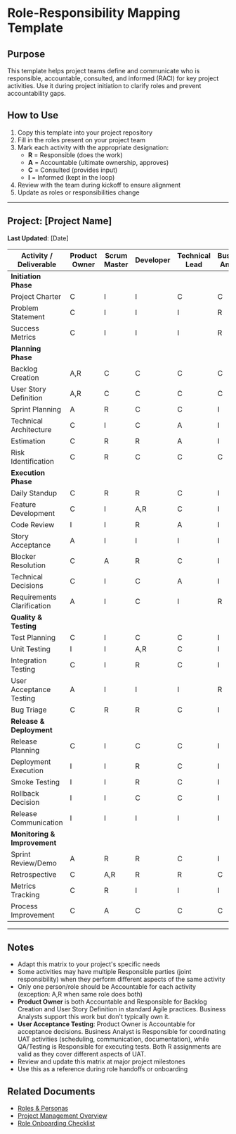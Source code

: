 # Role-Responsibility Mapping Template

## Purpose
This template helps project teams define and communicate who is responsible, accountable, consulted, and informed (RACI) for key project activities. Use it during project initiation to clarify roles and prevent accountability gaps.

## How to Use
1. Copy this template into your project repository
2. Fill in the roles present on your project team
3. Mark each activity with the appropriate designation:
   - **R** = Responsible (does the work)
   - **A** = Accountable (ultimate ownership, approves)
   - **C** = Consulted (provides input)
   - **I** = Informed (kept in the loop)
4. Review with the team during kickoff to ensure alignment
5. Update as roles or responsibilities change

---

## Project: [Project Name]
**Last Updated**: [Date]

| Activity / Deliverable | Product Owner | Scrum Master | Developer | Technical Lead | Business Analyst | Product Manager | Project Manager | Stakeholder | QA/Testing |
|------------------------|---------------|--------------|-----------|----------------|------------------|-----------------|-----------------|-------------|------------|
| **Initiation Phase** |
| Project Charter | C | I | I | C | C | A | R | C | I |
| Problem Statement | C | I | I | I | R | A | C | C | I |
| Success Metrics | C | I | I | I | R | A | C | C | I |
| **Planning Phase** |
| Backlog Creation | A,R | C | C | C | C | C | C | I | I |
| User Story Definition | A,R | C | C | C | C | I | I | C | I |
| Sprint Planning | A | R | C | C | I | I | C | I | C |
| Technical Architecture | C | I | C | A | I | C | C | I | I |
| Estimation | C | R | R | A | I | I | C | I | C |
| Risk Identification | C | R | C | C | C | C | A | C | I |
| **Execution Phase** |
| Daily Standup | C | R | R | C | I | I | I | I | I |
| Feature Development | C | I | A,R | C | I | I | I | I | I |
| Code Review | I | I | R | A | I | I | I | I | I |
| Story Acceptance | A | I | I | I | I | C | I | I | C |
| Blocker Resolution | C | A | R | C | I | I | R | I | I |
| Technical Decisions | C | I | C | A | I | C | I | I | I |
| Requirements Clarification | A | I | C | I | R | C | I | C | I |
| **Quality & Testing** |
| Test Planning | C | I | C | C | I | I | C | I | A |
| Unit Testing | I | I | A,R | C | I | I | I | I | I |
| Integration Testing | C | I | R | C | I | I | I | I | A |
| User Acceptance Testing | A | I | I | I | R | I | C | C | R |
| Bug Triage | C | R | R | C | I | C | C | I | A |
| **Release & Deployment** |
| Release Planning | C | I | C | C | I | A | R | C | I |
| Deployment Execution | I | I | R | C | I | I | C | I | A |
| Smoke Testing | I | I | R | C | I | I | C | I | A |
| Rollback Decision | I | I | C | C | I | C | A | I | I |
| Release Communication | I | I | I | I | I | C | A,R | I | I |
| **Monitoring & Improvement** |
| Sprint Review/Demo | A | R | R | C | I | C | C | C | C |
| Retrospective | C | A,R | R | R | C | I | C | I | C |
| Metrics Tracking | C | R | I | I | I | A | R | I | I |
| Process Improvement | C | A | C | C | C | C | R | I | C |

---

## Notes
- Adapt this matrix to your project's specific needs
- Some activities may have multiple Responsible parties (joint responsibility) when they perform different aspects of the same activity
- Only one person/role should be Accountable for each activity (exception: A,R when same role does both)
- **Product Owner** is both Accountable and Responsible for Backlog Creation and User Story Definition in standard Agile practices. Business Analysts support this work but don't typically own it.
- **User Acceptance Testing**: Product Owner is Accountable for acceptance decisions. Business Analyst is Responsible for coordinating UAT activities (scheduling, communication, documentation), while QA/Testing is Responsible for executing tests. Both R assignments are valid as they cover different aspects of UAT.
- Review and update this matrix at major project milestones
- Use this as a reference during role handoffs or onboarding

## Related Documents
- [Roles & Personas](octoacme-roles-and-personas.md)
- [Project Management Overview](octoacme-project-management-overview.md)
- [Role Onboarding Checklist](template-role-onboarding-checklist.md)
